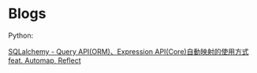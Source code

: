 # Blogs

Python:

[SQLalchemy - Query API(ORM)、Expression API(Core)自動映射的使用方式 feat. Automap, Reflect](https://github.com/chihchenghuang/blogs/blob/master/SQLalchemy_Query-APISessionExpression-APITable-Object-feat.-Automap-Reflect.md)